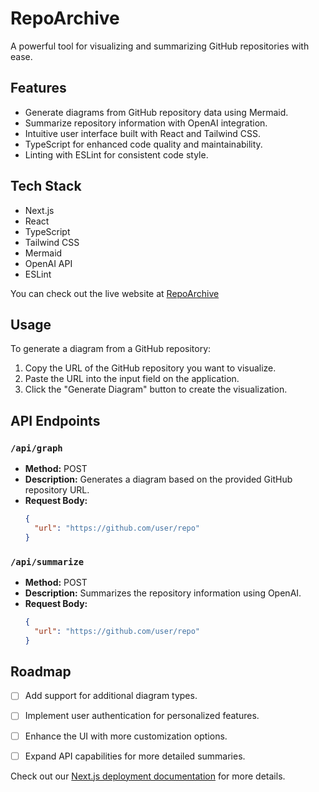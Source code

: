 # RepoArchive
A powerful tool for visualizing and summarizing GitHub repositories with ease.

## Features
- Generate diagrams from GitHub repository data using Mermaid.
- Summarize repository information with OpenAI integration.
- Intuitive user interface built with React and Tailwind CSS.
- TypeScript for enhanced code quality and maintainability.
- Linting with ESLint for consistent code style.

## Tech Stack
- Next.js
- React
- TypeScript
- Tailwind CSS
- Mermaid
- OpenAI API
- ESLint

You can check out the live website at [RepoArchive]((https://repolore.vercel.app))

## Usage

To generate a diagram from a GitHub repository:

1. Copy the URL of the GitHub repository you want to visualize.
2. Paste the URL into the input field on the application.
3. Click the "Generate Diagram" button to create the visualization.

## API Endpoints

### `/api/graph`
- **Method:** POST
- **Description:** Generates a diagram based on the provided GitHub repository URL.
- **Request Body:**
  ```json
  {
    "url": "https://github.com/user/repo"
  }
  ```

### `/api/summarize`
- **Method:** POST
- **Description:** Summarizes the repository information using OpenAI.
- **Request Body:**
  ```json
  {
    "url": "https://github.com/user/repo"
  }
  ```

## Roadmap
- [ ] Add support for additional diagram types.
- [ ] Implement user authentication for personalized features.
- [ ] Enhance the UI with more customization options.
- [ ] Expand API capabilities for more detailed summaries.




Check out our [Next.js deployment documentation](https://nextjs.org/docs/app/building-your-application/deploying) for more details.

